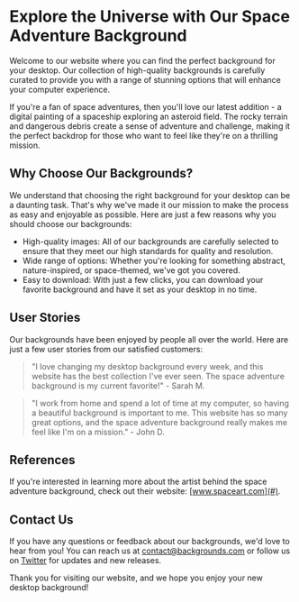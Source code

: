 <!--font:Futura-->

# Explore the Universe with Our Space Adventure Background

Welcome to our website where you can find the perfect background for your desktop. Our collection of high-quality backgrounds is carefully curated to provide you with a range of stunning options that will enhance your computer experience.

If you're a fan of space adventures, then you'll love our latest addition - a digital painting of a spaceship exploring an asteroid field. The rocky terrain and dangerous debris create a sense of adventure and challenge, making it the perfect backdrop for those who want to feel like they're on a thrilling mission.

## Why Choose Our Backgrounds?

We understand that choosing the right background for your desktop can be a daunting task. That's why we've made it our mission to make the process as easy and enjoyable as possible. Here are just a few reasons why you should choose our backgrounds:

- High-quality images: All of our backgrounds are carefully selected to ensure that they meet our high standards for quality and resolution.
- Wide range of options: Whether you're looking for something abstract, nature-inspired, or space-themed, we've got you covered.
- Easy to download: With just a few clicks, you can download your favorite background and have it set as your desktop in no time.

## User Stories

Our backgrounds have been enjoyed by people all over the world. Here are just a few user stories from our satisfied customers:

> "I love changing my desktop background every week, and this website has the best collection I've ever seen. The space adventure background is my current favorite!" - Sarah M.

> "I work from home and spend a lot of time at my computer, so having a beautiful background is important to me. This website has so many great options, and the space adventure background really makes me feel like I'm on a mission." - John D.

## References

If you're interested in learning more about the artist behind the space adventure background, check out their website: [www.spaceart.com](#).

## Contact Us

If you have any questions or feedback about our backgrounds, we'd love to hear from you! You can reach us at [contact@backgrounds.com](mailto:contact@backgrounds.com) or follow us on [Twitter](#) for updates and new releases.

Thank you for visiting our website, and we hope you enjoy your new desktop background!

<!--

Write me content for website with wallpaper which alt text is:

"A digital painting of a spaceship exploring an asteroid field, with the rocky terrain and dangerous debris creating a sense of adventure and challenge."

The name/title of the page should not be 1:1 copy of the alt text but rather a real content of the website which is using this wallpaper.

- Use markdown format 
- Start with heading
- Heading should be short and concise
- The content should look like a real website 
- The website should not be about the wallpaper, wallpaper is just a related background
- Heading should be contain work "wallpaper" or "background"
- Include real sections like references, contact, user stories, etc. use things relevant to the page purpose.
- Feel free to use structure like headings, bullets, numbering, blockquotes, paragraphs, horizontal lines, etc.
- You can use formatting like bold or _italic_
- You can include UTF-8 emojis
- Links should be only #hash anchors (and you can refer to the document itself)
- Do not include images


---


# Space Adventure Wallpaper for Your Desktop Background

Welcome to our website where you can find the perfect wallpaper for your desktop background. Our collection of high-quality wallpapers is carefully curated to provide you with a range of stunning options that will enhance your computer experience.

If you're a fan of space adventures, then you'll love our latest addition - a digital painting of a spaceship exploring an asteroid field. The rocky terrain and dangerous debris create a sense of adventure and challenge, making it the perfect backdrop for those who want to feel like they're on a thrilling mission.

## Why Choose Our Wallpapers?

We understand that choosing the right wallpaper for your desktop can be a daunting task. That's why we've made it our mission to make the process as easy and enjoyable as possible. Here are just a few reasons why you should choose our wallpapers:

- High-quality images: All of our wallpapers are carefully selected to ensure that they meet our high standards for quality and resolution.
- Wide range of options: Whether you're looking for something abstract, nature-inspired, or space-themed, we've got you covered.
- Easy to download: With just a few clicks, you can download your favorite wallpaper and have it set as your desktop background in no time.

## User Stories

Our wallpapers have been enjoyed by people all over the world. Here are just a few user stories from our satisfied customers:

> "I love changing my desktop background every week, and this website has the best collection I've ever seen. The space adventure wallpaper is my current favorite!" - Sarah M.

> "I work from home and spend a lot of time at my computer, so having a beautiful wallpaper is important to me. This website has so many great options, and the space adventure wallpaper really makes me feel like I'm on a mission." - John D.

## References

If you're interested in learning more about the artist behind the space adventure wallpaper, check out their website: [www.spaceart.com](#).

## Contact Us

If you have any questions or feedback about our wallpapers, we'd love to hear from you! You can reach us at [contact@wallpapers.com](mailto:contact@wallpapers.com) or follow us on [Twitter](#) for updates and new releases.

Thank you for visiting our website, and we hope you enjoy your new desktop background!


---


Heading should not include word "wallpaper". The website should not be about the wallpaper itself, wallpaper is just a related background, rewrite whole content.


---


# Explore the Universe with Our Space Adventure Background

Welcome to our website where you can find the perfect background for your desktop. Our collection of high-quality backgrounds is carefully curated to provide you with a range of stunning options that will enhance your computer experience.

If you're a fan of space adventures, then you'll love our latest addition - a digital painting of a spaceship exploring an asteroid field. The rocky terrain and dangerous debris create a sense of adventure and challenge, making it the perfect backdrop for those who want to feel like they're on a thrilling mission.

## Why Choose Our Backgrounds?

We understand that choosing the right background for your desktop can be a daunting task. That's why we've made it our mission to make the process as easy and enjoyable as possible. Here are just a few reasons why you should choose our backgrounds:

- High-quality images: All of our backgrounds are carefully selected to ensure that they meet our high standards for quality and resolution.
- Wide range of options: Whether you're looking for something abstract, nature-inspired, or space-themed, we've got you covered.
- Easy to download: With just a few clicks, you can download your favorite background and have it set as your desktop in no time.

## User Stories

Our backgrounds have been enjoyed by people all over the world. Here are just a few user stories from our satisfied customers:

> "I love changing my desktop background every week, and this website has the best collection I've ever seen. The space adventure background is my current favorite!" - Sarah M.

> "I work from home and spend a lot of time at my computer, so having a beautiful background is important to me. This website has so many great options, and the space adventure background really makes me feel like I'm on a mission." - John D.

## References

If you're interested in learning more about the artist behind the space adventure background, check out their website: [www.spaceart.com](#).

## Contact Us

If you have any questions or feedback about our backgrounds, we'd love to hear from you! You can reach us at [contact@backgrounds.com](mailto:contact@backgrounds.com) or follow us on [Twitter](#) for updates and new releases.

Thank you for visiting our website, and we hope you enjoy your new desktop background!

-->
